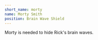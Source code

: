 ```yaml
---
short_name: morty
name: Morty Smith
position: Brain Wave Shield
---
```

Morty is needed to hide Rick's brain waves.